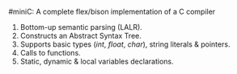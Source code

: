 #miniC: A complete flex/bison implementation of a C compiler
1. Bottom-up semantic parsing (LALR).
2. Constructs an Abstract Syntax Tree.
3. Supports basic types (_int_, _float_, _char_), string literals & pointers.
4. Calls to functions.
5. Static, dynamic & local variables declarations.